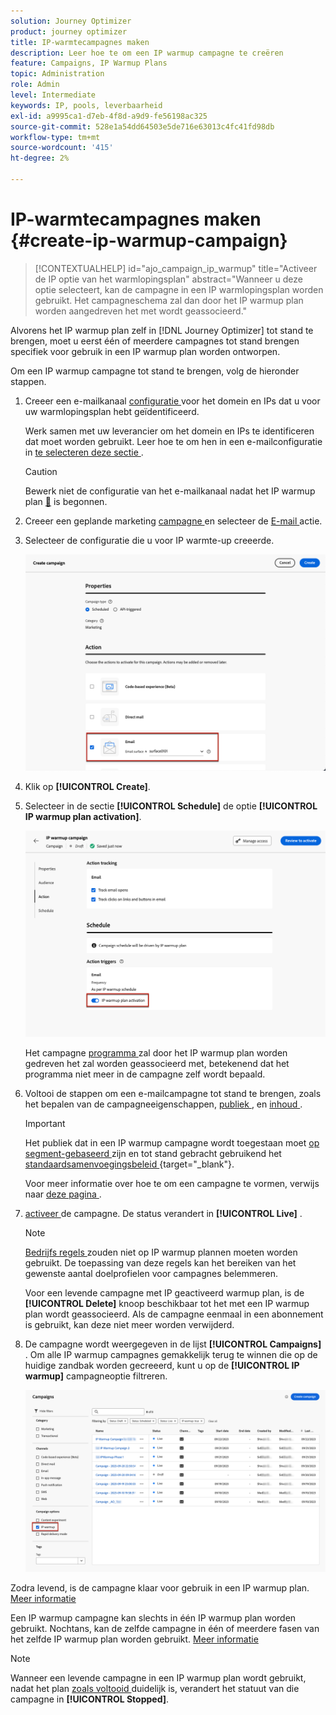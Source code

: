 ```yaml
---
solution: Journey Optimizer
product: journey optimizer
title: IP-warmtecampagnes maken
description: Leer hoe te om een IP warmup campagne te creëren
feature: Campaigns, IP Warmup Plans
topic: Administration
role: Admin
level: Intermediate
keywords: IP, pools, leverbaarheid
exl-id: a9995ca1-d7eb-4f8d-a9d9-fe56198ac325
source-git-commit: 528e1a54dd64503e5de716e63013c4fc41fd98db
workflow-type: tm+mt
source-wordcount: '415'
ht-degree: 2%

---
```


# IP-warmtecampagnes maken {#create-ip-warmup-campaign}

>[!CONTEXTUALHELP]
>id="ajo_campaign_ip_warmup"
>title="Activeer de IP optie van het warmlopingsplan"
>abstract="Wanneer u deze optie selecteert, kan de campagne in een IP warmlopingsplan worden gebruikt. Het campagneschema zal dan door het IP warmup plan worden aangedreven het met wordt geassocieerd."

Alvorens het IP warmup plan zelf in [!DNL Journey Optimizer] tot stand te brengen, moet u eerst één of meerdere campagnes tot stand brengen specifiek voor gebruik in een IP warmup plan <!--through a dedicated option--> worden ontworpen.

Om een IP warmup campagne tot stand te brengen, volg de hieronder stappen.

1. Creeer een e-mailkanaal [ configuratie ](channel-surfaces.md) voor het domein en IPs dat u voor uw warmlopingsplan hebt geïdentificeerd.

   Werk samen met uw leverancier om het domein en IPs te identificeren dat moet worden gebruikt. Leer hoe te om hen in een e-mailconfiguratie in [ te selecteren deze sectie ](../email/email-settings.md#subdomains-and-ip-pools).

   >[!CAUTION]
   >
   >Bewerk niet de configuratie van het e-mailkanaal nadat het IP warmup plan [&#128279;](ip-warmup-execution.md) is begonnen.

1. Creeer een geplande marketing [ campagne ](../campaigns/create-campaign.md) en selecteer de [ E-mail ](../email/create-email.md#create-email-journey-campaign) actie.

   <!--Select the Marketing category. The IP warmup plan activation option is only available for  marketing-type campaigns.-->

1. Selecteer de configuratie die u voor IP warmte-up creeerde.

   ![](assets/ip-warmup-campaign-surface.png)

   <!--You must use the same configuration as the one that will be used for the asociated IP warmup plan. [Learn how to create an IP warmup plan](#create-ip-warmup-plan)-->

1. Klik op **[!UICONTROL Create]**.

1. Selecteer in de sectie **[!UICONTROL Schedule]** de optie **[!UICONTROL IP warmup plan activation]**.

   ![](assets/ip-warmup-campaign-plan-activation.png)

   Het campagne [ programma ](../campaigns/create-campaign.md#schedule) zal door het IP warmup plan worden gedreven het zal worden geassocieerd met, betekenend dat het programma niet meer in de campagne zelf wordt bepaald.

1. Voltooi de stappen om een e-mailcampagne tot stand te brengen, zoals het bepalen van de campagneeigenschappen, [ publiek ](../audience/about-audiences.md)<!--best practices for IP warmup in terms of audience?-->, en [ inhoud ](../email/get-started-email-design.md#key-steps).

   >[!IMPORTANT]
   >
   >Het publiek dat in een IP warmup campagne wordt toegestaan moet [ op segment-gebaseerd ](../audience/creating-a-segment-definition.md) zijn en tot stand gebracht gebruikend het [ standaardsamenvoegingsbeleid ](https://experienceleague.adobe.com/nl/docs/experience-platform/profile/merge-policies/overview#default-merge-policy){target="_blank"}.

   Voor meer informatie over hoe te om een campagne te vormen, verwijs naar [ deze pagina ](../campaigns/get-started-with-campaigns.md).

1. [ activeer ](../campaigns/review-activate-campaign.md) de campagne. De status verandert in **[!UICONTROL Live]** .

   >[!NOTE]
   >
   >[ Bedrijfs regels ](../conflict-prioritization/rule-sets.md#apply-frequency-rule) zouden niet op IP warmup plannen moeten worden gebruikt. De toepassing van deze regels kan het bereiken van het gewenste aantal doelprofielen voor campagnes belemmeren.

   Voor een levende campagne met IP geactiveerd warmup plan, is de **[!UICONTROL Delete]** knoop beschikbaar tot het met een IP warmup plan wordt geassocieerd. Als de campagne eenmaal in een abonnement is gebruikt, kan deze niet meer worden verwijderd.

1. De campagne wordt weergegeven in de lijst **[!UICONTROL Campaigns]** . Om alle IP warmup campagnes gemakkelijk terug te winnen die op de huidige zandbak worden gecreeerd, kunt u op de **[!UICONTROL IP warmup]** campagneoptie filtreren.

   ![](assets/ip-warmup-campaign-filter.png)

Zodra levend, is de campagne klaar voor gebruik in een IP warmup plan. [Meer informatie](ip-warmup-plan.md)

Een IP warmup campagne kan slechts in één IP warmup plan worden gebruikt. Nochtans, kan de zelfde campagne in één of meerdere fasen van het zelfde IP warmup plan worden gebruikt. [Meer informatie](ip-warmup-plan.md#define-phases)

>[!NOTE]
>
>Wanneer een levende campagne in een IP warmup plan wordt gebruikt, nadat het plan [ zoals voltooid ](ip-warmup-execution.md#mark-as-completed) duidelijk is, verandert het statuut van die campagne in **[!UICONTROL Stopped]**.


